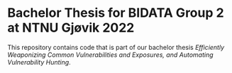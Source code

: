 # Bachelor Thesis for BIDATA Group 2 at NTNU Gjøvik 2022
This repository contains code that is part of our bachelor thesis *Efficiently Weaponizing Common Vulnerabilities and Exposures, and Automating Vulnerability Hunting*.
